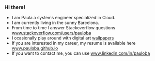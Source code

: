 ### Hi there! <br>

<!---
 <img src="https://github.com/pauloba/pauloba/blob/main/octogata.png" alt="kubernoia" style="width:50%;"> <br>
-->
- I am Paula a systems engineer specialized in Cloud.
- I am currently living in the sunny Barcelona. 
- From time to time I answer Stackoverflow questions <a href="https://stackoverflow.com/users/3009085/pauloba">www.stackoverflow.com/users/pauloba</a>
- I ocasionally play around with digital art <a href="https://pauloba.github.io/art.html">wallpapers</a>
- If you are interested in my career, my resume is available here <a href="https://pauloba.github.io/main-resources/resume.pdf">www.pauloba.github.io</a>
- If you want to contact me, you can use <a href="https://www.linkedin.com/in/pauloba">www.linkedin.com/in/pauloba</a>
